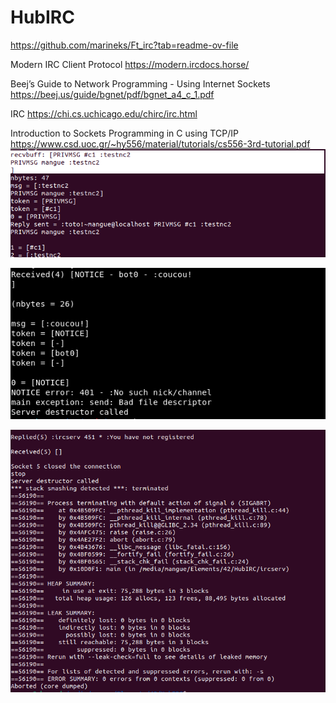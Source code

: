 # HubIRC

https://github.com/marineks/Ft_irc?tab=readme-ov-file

Modern IRC Client Protocol
https://modern.ircdocs.horse/

Beej’s Guide to Network Programming - Using Internet Sockets
https://beej.us/guide/bgnet/pdf/bgnet_a4_c_1.pdf

IRC
https://chi.cs.uchicago.edu/chirc/irc.html

Introduction to Sockets Programming in C using TCP/IP
https://www.csd.uoc.gr/~hy556/material/tutorials/cs556-3rd-tutorial.pdf
![alt text](image-1.png)

![alt text](image-2.png)

![alt text](image-3.png)